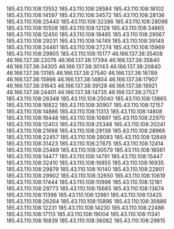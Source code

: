 185.43.110.108:13552
185.43.110.108:28584
185.43.110.108:18102
185.43.110.108:14597
185.43.110.108:34572
185.43.110.108:28136
185.43.110.108:25440
185.43.110.108:32386
185.43.110.108:28098
185.43.110.108:10508
185.43.110.108:12128
185.43.110.108:34865
185.43.110.108:12450
185.43.110.108:18485
185.43.110.108:29567
185.43.110.108:29231
185.43.110.108:14749
185.43.110.108:39149
185.43.110.108:24461
185.43.110.108:27274
185.43.110.108:15969
185.43.110.108:29805
185.43.110.108:15177
46.166.137.38:35408
46.166.137.38:22076
46.166.137.38:17394
46.166.137.38:35840
46.166.137.38:34305
46.166.137.38:30143
46.166.137.38:20840
46.166.137.38:13185
46.166.137.38:27540
46.166.137.38:18789
46.166.137.38:15866
46.166.137.38:14804
46.166.137.38:17907
46.166.137.38:31643
46.166.137.38:39128
46.166.137.38:19921
46.166.137.38:24401
46.166.137.38:14735
46.166.137.38:27527
185.43.110.108:26348
185.43.110.108:25040
185.43.110.108:13865
185.43.110.108:16822
185.43.110.108:30907
185.43.110.108:12157
185.43.110.108:14886
185.43.110.108:11313
185.43.110.108:14808
185.43.110.108:19448
185.43.110.108:10897
185.43.110.108:22970
185.43.110.108:12403
185.43.110.108:25348
185.43.110.108:20241
185.43.110.108:21698
185.43.110.108:29138
185.43.110.108:28966
185.43.110.108:22457
185.43.110.108:28083
185.43.110.108:12849
185.43.110.108:31423
185.43.110.108:27875
185.43.110.108:12414
185.43.110.108:25489
185.43.110.108:30579
185.43.110.108:18081
185.43.110.108:14477
185.43.110.108:14791
185.43.110.108:15447
185.43.110.108:32410
185.43.110.108:16855
185.43.110.108:16935
185.43.110.108:29879
185.43.110.108:10140
185.43.110.108:22801
185.43.110.108:29902
185.43.110.108:32650
185.43.110.108:10619
185.43.110.108:17444
185.43.110.108:10998
185.43.110.108:12181
185.43.110.108:29773
185.43.110.108:15665
185.43.110.108:13674
185.43.110.108:11396
185.43.110.108:12981
185.43.110.108:13425
185.43.110.108:26264
185.43.110.108:15896
185.43.110.108:30886
185.43.110.108:12231
185.43.110.108:14230
185.43.110.108:22486
185.43.110.108:17113
185.43.110.108:19004
185.43.110.108:11341
185.43.110.108:16839
185.43.110.108:36082
185.43.110.108:29815
